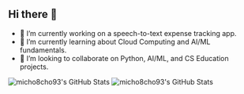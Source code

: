 ## Hi there 👋 

- 🔭 I’m currently working on a speech-to-text expense tracking app.
- 🌱 I’m currently learning about Cloud Computing and AI/ML fundamentals.
- 👯 I’m looking to collaborate on Python, AI/ML, and CS Education projects.

<img src="https://github-readme-stats.vercel.app/api/top-langs/?username=micho8cho93&theme=tokyonight&show_icons=true&hide_border=true&layout=compact" alt="micho8cho93's GitHub Stats" />

<img src="https://streak-stats.demolab.com?user=micho8cho93&theme=tokyonight&hide_border=true" alt="micho8cho93's GitHub Stats" />
